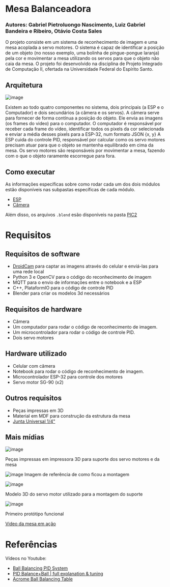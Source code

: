 # Mesa Balanceadora

### Autores: Gabriel Pietroluongo Nascimento, Luiz Gabriel Bandeira e Ribeiro, Otávio Costa Sales

O projeto consiste em um sistema de reconhecimento de imagem e uma mesa acoplada a servo motores. O sistema é capaz de identificar a posição de um objeto (no nosso exemplo, uma bolinha de pingue-pongue laranja) pela cor e movimentar a mesa utilizando os servos para que o objeto não caia da mesa. O projeto foi desenvolvido na disciplina de Projeto Integrado de Computação II, ofertada na Universidade Federal do Espírito Santo.

## Arquitetura
![image](https://github.com/pietroluongo/balance/assets/43349294/beb93d05-fbe2-4139-9596-94e849103573)

Existem ao todo quatro componentes no sistema, dois principais (a ESP e o Computador) e dois secundários (a câmera e os servos).
A câmera serve para fornecer de forma contínua a posição do objeto. Ele envia as imagens (os frames do video) para o computador.
O computador é responsável por receber cada frame do vídeo, identificar todos os pixels da cor selecionada e enviar a média desses pixels para a ESP-32, num formato JSON {x, y}
A ESP cuida do controle PID, responsável por calcular como os servo motores precisam atuar para que o objeto se mantenha equilibrado em cima da mesa.
Os servo motores são responsáveis por movimentar a mesa, fazendo com o que o objeto raramente escorregue para fora.

## Como executar
As informações específicas sobre como rodar cada um dos dois módulos estão disponíveis nas subpastas específicas de cada módulo.
- [ESP](https://github.com/pietroluongo/balance/tree/main/esp)
- [Câmera](https://github.com/pietroluongo/balance/tree/main/camera)

Além disso, os arquivos `.blend` esão disponíveis na pasta [PIC2](https://github.com/pietroluongo/balance/tree/main/PIC2)

# Requisitos
## Requisitos de software
- [DroidCam](https://play.google.com/store/apps/details?id=com.dev47apps.droidcam&hl=en&gl=US) para captar as imagens através do celular e enviá-las para uma rede local
- Python 3 e OpenCV para o código do reconhecimento de imagem
- MQTT para o envio de informações entre o notebook e a ESP
- C++, PlataformIO para o código de controle PID
- Blender para criar os modelos 3d necessários
## Requisitos de hardware
- Câmera
- Um computador para rodar o código de reconhecimento de imagem.
- Um microcontrolador para rodar o código de controle PID.
- Dois servo motores
## Hardware utilizado
- Celular com câmera
- Notebook para rodar o código de reconhecimento de imagem.
- Microcontrolador ESP-32 para controle dos motores
- Servo motor SG-90 (x2)
## Outros requisitos
- Peças impressas em 3D
- Material em MDF para construção da estrutura da mesa
- [Junta Universal 1/4"](https://www.amazon.com.br/Stanley-4-86-011-Junta-Universal-Amarelo/dp/B076VQ5KH9/ref=sxts_rp_s_1_0?__mk_pt_BR=%C3%85M%C3%85%C5%BD%C3%95%C3%91&content-id=amzn1.sym.086bd8c4-d9e4-415a-8862-4106b70dc76c%3Aamzn1.sym.086bd8c4-d9e4-415a-8862-4106b70dc76c&cv_ct_cx=junta%2Buniversal%2B1%2F4&keywords=junta%2Buniversal%2B1%2F4&pd_rd_i=B076VQ5KH9&sbo=RZvfv%2F%2FHxDF%2BO5021pAnSA%3D%3D&sr=1-1-f0029781-b79b-4b60-9cb0-eeda4dea34d6&th=1)

## Mais mídias
![image](https://github.com/pietroluongo/balance/assets/43349294/c123020a-f4a4-493c-8a12-96991951b30e)

Peças impressas em impressora 3D para suporte dos servo motores e da mesa

![image](https://github.com/pietroluongo/balance/assets/43349294/0fdba27f-b602-4e26-8371-64e474c67444)
Imagem de referência de como ficou a montagem

![image](https://github.com/pietroluongo/balance/assets/43349294/fcf4db3a-02c2-4582-90ab-7de8ae224bff)

Modelo 3D do servo motor utilizado para a montagem do suporte

![image](https://github.com/pietroluongo/balance/assets/43349294/d92692a4-f4bb-4588-84ae-9649c07b7e8f)

Primeiro protótipo funcional

[Video da mesa em ação](https://www.youtube.com/shorts/Di8BZghZs8M)

# Referências
Vídeos no Youtube:
- [Ball Balancing PID System](https://www.youtube.com/watch?v=7Jw8m4pbTYI&t=2s)
- [PID Balance+Ball | full explanation & tuning](https://www.youtube.com/watch?v=JFTJ2SS4xyA)
- [Acrome Ball Balancing Table](https://www.youtube.com/watch?v=tPr6-Rh0m-8)
